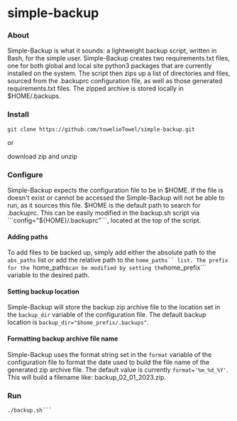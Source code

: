 # simple-backup

### About

Simple-Backup is what it sounds: a lightweight backup script, written in Bash, for the simple user. Simple-Backup creates two requirements.txt files, one for both global and local site python3 packages that are currently installed on the system. The script then zips up a list of directories and files, sourced from the .backuprc configuration file, as well as those generated requirements.txt files. The zipped archive is stored locally in $HOME/.backups. 

### Install
```git clone https://github.com/towelieTowel/simple-backup.git```

or

download zip and unzip 

### Configure
Simple-Backup expects the configuration file to be in $HOME. If the file is doesn't exist or cannot be accessed the Simple-Backup will not be able to run, as it sources this file. $HOME is the default path to search for .backuprc. This can be easily modified in the backup.sh script via ```config="${HOME}/.backuprc"```, located at the top of the script. 

#### Adding paths
To add files to be backed up, simply add either the absolute path to the ```abs_paths``` list or add the relative path to the ```home_paths`` list. The prefix for the ```home_paths``` can be modified by setting the ```home_prefix``` variable to the desired path. 

#### Setting backup location
Simple-Backup will store the backup zip archive file to the location set in the ```backup_dir``` variable of the configuration file. The default backup location is ```backup_dir="$home_prefix/.backups"```.

#### Formatting backup archive file name
Simple-Backup uses the format string set in the ```format``` variable of the configuration file to format the date used to build the file name of the generated zip archive file. The default value is currently ```format='%m_%d_%Y'```. This will build a filename like: backup_02_01_2023.zip.

### Run

```chmod +x backup.sh 
./backup.sh```

